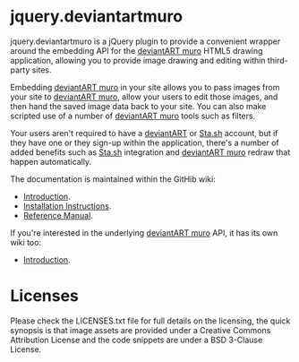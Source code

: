 jquery.deviantartmuro
=====================

jquery.deviantartmuro is a jQuery plugin to provide a convenient wrapper around the embedding API for the [deviantART muro][damuro] HTML5 drawing application, allowing you to provide image drawing and editing within third-party sites.

Embedding [deviantART muro][damuro] in your site allows you to pass images from your site to [deviantART muro][damuro], allow your users to edit those images, and then hand the saved image data back to your site. You can also make scripted use of a number of [deviantART muro][damuro] tools such as filters.

Your users aren't required to have a [deviantART][da] or [Sta.sh][stash] account, but if they have one or they sign-up within the application, there's a number of added benefits such as [Sta.sh][stash] integration and [deviantART muro][damuro] redraw that happen automatically.

The documentation is maintained within the GitHib wiki:

 * [Introduction](http://github.com/deviantART/jquery.deviantartmuro/wiki/Home).
 * [Installation Instructions](https://github.com/deviantART/jquery.deviantartmuro/wiki/Installation).
 * [Reference Manual](http://github.com/deviantART/jquery.deviantartmuro/wiki/Reference).

If you're interested in the underlying [deviantART muro][damuro] API, it has its own wiki too:

 * [Introduction](http://github.com/deviantART/embedded-deviantART-muro/wiki/Home).

Licenses
========

Please check the LICENSES.txt file for full details on the licensing, the quick synopsis is that image assets are provided under a Creative Commons Attribution License and the code snippets are under a BSD 3-Clause License.

[damuro]: http://sta.sh/muro
[da]: http://www.deviantart.com/
[stash]: http://sta.sh/
